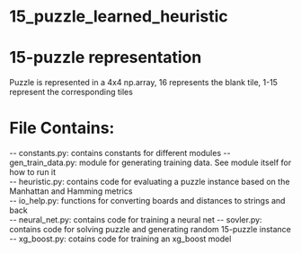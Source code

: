 # 15_puzzle_learned_heuristic

# 15-puzzle representation
Puzzle is represented in a 4x4 np.array, 16 represents the blank tile, 1-15 represent the corresponding tiles

# File Contains:
-- constants.py: contains constants for different modules 
-- gen_train_data.py: module for generating training data. See module itself for how to run it   
-- heuristic.py: contains code for evaluating a puzzle instance based on the Manhattan and Hamming metrics  
-- io_help.py: functions for converting boards and distances to strings and back  
-- neural_net.py: contains code for training a neural net
-- sovler.py: contains code for solving puzzle and generating random 15-puzzle instance  
-- xg_boost.py: cotains code for training an xg_boost model

